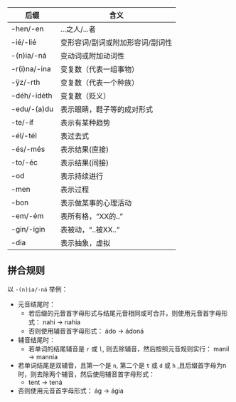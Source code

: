 
| 后缀           | 含义                |
|--------------|-------------------|
| -hen/-en     | ...之人/...者        |
| -ié/-lié     | 变形容词/副词或附加形容词/副词性 |
| -(n)ia/-ná   | 变动词或附加动词性         |
| -r(i)na/-ina | 变复数（代表一组事物）       |
| -ÿz/-rth     | 变复数（代表一个种族）       |
| -déh/-idéth  | 变复数（贬义）           |
| -edu/-(a)du  | 表示眼睛，鞋子等的成对形式     |
| -te/-íf      | 表示有某种趋势           |
| -él/-tél     | 表过去式              |
| -és/-més     | 表示结果(直接)          |
| -to/-éc      | 表示结果(间接)          |
| -od          | 表示持续进行            |
| -men         | 表示过程              |
| -bon         | 表示做某事的心理活动        |
| -em/-ém      | 表所有格，“XX的..”      |
| -gin/-igin   | 表被动，“..被XX..”     |
| -dia         | 表示抽象，虚拟           |

## 拼合规则

以 `-(n)ia/-ná` 举例：
- 元音结尾时：
  - 若后缀的元音首字母形式与结尾元音相同或可合并，则使用元音首字母形式：
  nahi -> nahia
  - 否则使用辅音首字母形式：
  ádo -> ádoná
- 辅音结尾时：
  - 若单词的结尾辅音是 `r` 或 `l`, 则去除辅音，然后按照元音规则实行：
  manil -> mannia
- 若单词结尾是双辅音，且第一个是 `n`, 第二个是 `t` 或 `d` 或 `h` ,且后缀首字母为n时，则去除两个辅音，然后使用辅音首字母形式：
  - tent -> tená
- 否则使用元音首字母形式：
  ág -> ágia
